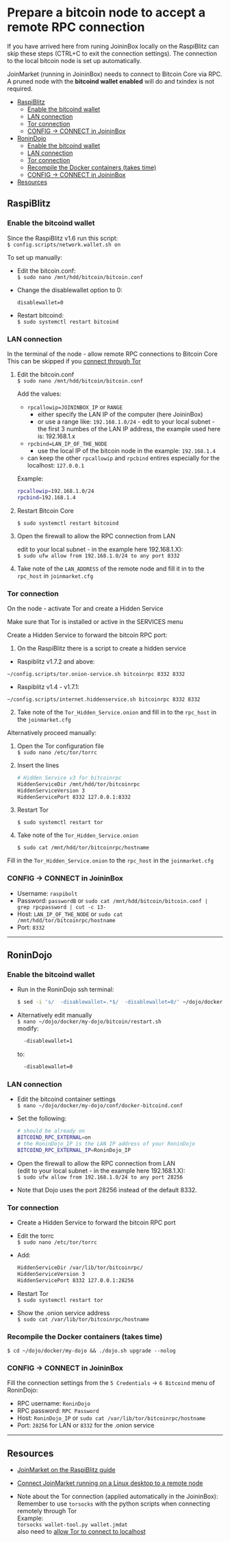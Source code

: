 <!-- omit in toc -->
# Prepare a bitcoin node to accept a remote RPC connection

If you have arrived here from runing JoininBox locally on the RaspiBlitz can skip these steps (CTRL+C to exit the connection settings). The connection to the local bitcoin node is set up automatically.

JoinMarket (running in JoininBox) needs to connect to Bitcoin Core via RPC.  
A pruned node with the **bitcoind wallet enabled** will do and txindex is not required.  
- [RaspiBlitz](#raspiblitz)
  - [Enable the bitcoind wallet](#enable-the-bitcoind-wallet)
  - [LAN connection](#lan-connection)
  - [Tor connection](#tor-connection)
  - [CONFIG -> CONNECT in JoininBox](#config---connect-in-joininbox)
- [RoninDojo](#ronindojo)
  - [Enable the bitcoind wallet](#enable-the-bitcoind-wallet-1)
  - [LAN connection](#lan-connection-1)
  - [Tor connection](#tor-connection-1)
  - [Recompile the Docker containers (takes time)](#recompile-the-docker-containers-takes-time)
  - [CONFIG -> CONNECT in JoininBox](#config---connect-in-joininbox-1)
- [Resources](#resources)
## RaspiBlitz

### Enable the bitcoind wallet 
Since the RaspiBlitz v1.6 run this script:  
`$ config.scripts/network.wallet.sh on`

To set up manually:

* Edit the bitcoin.conf:  
`$ sudo nano /mnt/hdd/bitcoin/bitcoin.conf`
    
* Change the disablewallet option to 0:
    ```
    disablewallet=0
    ```
* Restart bitcoind:  
`$ sudo systemctl restart bitcoind`
### LAN connection

In the terminal of the node - allow remote RPC connections to Bitcoin Core  
This can be skipped if you [connect through Tor](#tor-connection)

1) Edit the bitcoin.conf  
    `$ sudo nano /mnt/hdd/bitcoin/bitcoin.conf`

    Add the values:  
    * `rpcallowip=JOININBOX_IP` or `RANGE` 
      * either specify the LAN IP of the computer (here JoininBox)
      * or use a range like: `192.168.1.0/24` - edit to your local subnet - the first 3 numbes of the LAN IP address, the example used here is: 192.168.1.x  
    * `rpcbind=LAN_IP_OF_THE_NODE` 
      * use the local IP of the bitcoin node in the example: `192.168.1.4`
    * can keep the other `rpcallowip` and `rpcbind` entires especially for the localhost: `127.0.0.1`

    Example: 
    ```bash
    rpcallowip=192.168.1.0/24
    rpcbind=192.168.1.4
    ```
2) Restart Bitcoin Core   
   
    `$ sudo systemctl restart bitcoind`

3) Open the firewall to allow the RPC connection from LAN  
   
    edit to your local subnet - in the example here 192.168.1.X):  
    `$ sudo ufw allow from 192.168.1.0/24 to any port 8332`

4) Take note of the `LAN_ADDRESS` of the remote node and fill it in to the `rpc_host` in `joinmarket.cfg`

### Tor connection

On the node - activate Tor and create a Hidden Service

Make sure that Tor is installed or active in the SERVICES menu

Create a Hidden Service to forward the bitcoin RPC port:

1) On the RaspiBlitz there is a script to create a hidden service 
  * Raspiblitz v1.7.2 and above:
  ```
  ~/config.scripts/tor.onion-service.sh bitcoinrpc 8332 8332
  ```
  * Raspiblitz v1.4 - v1.7.1: 
  ```
  ~/config.scripts/internet.hiddenservice.sh bitcoinrpc 8332 8332
  ```
2) Take note of the `Tor_Hidden_Service.onion` and fill in to the `rpc_host` in the `joinmarket.cfg`

Alternatively proceed manually: 

1) Open the Tor configuration file  
    `$ sudo nano /etc/tor/torrc`

2) Insert the lines  
    ```bash
    # Hidden Service v3 for bitcoinrpc
    HiddenServiceDir /mnt/hdd/tor/bitcoinrpc
    HiddenServiceVersion 3
    HiddenServicePort 8332 127.0.0.1:8332
    ```
3) Restart Tor  
   
    `$ sudo systemctl restart tor` 

4) Take note of the `Tor_Hidden_Service.onion`  
   
    `$ sudo cat /mnt/hdd/tor/bitcoinrpc/hostname`

Fill in the `Tor_Hidden_Service.onion` to the `rpc_host` in the `joinmarket.cfg`

### CONFIG -> CONNECT in JoininBox
* Username: `raspibolt `
* Password: `passwordB` or `sudo cat /mnt/hdd/bitcoin/bitcoin.conf | grep rpcpassword | cut -c 13-`
* Host: `LAN_IP_OF_THE_NODE` or `sudo cat /mnt/hdd/tor/bitcoinrpc/hostname`  
* Port: `8332`
  
---
## RoninDojo

### Enable the bitcoind wallet 
* Run in the RoninDojo ssh terminal:
  ```bash
  $ sed -i 's/  -disablewallet=.*$/  -disablewallet=0/' ~/dojo/docker/my-dojo/bitcoin/restart.sh
  ```

* Alternatively edit manually  
`$ nano ~/dojo/docker/my-dojo/bitcoin/restart.sh`  
modify:
  ```bash
    -disablewallet=1
  ```
  to:
  ```bash
    -disablewallet=0
  ```
### LAN connection

* Edit the bitcoind container settings  
`$ nano ~/dojo/docker/my-dojo/conf/docker-bitcoind.conf`

* Set the following: 
  ```bash
  # should be already on
  BITCOIND_RPC_EXTERNAL=on   
  # the RoninDojo_IP is the LAN IP address of your RoninDojo
  BITCOIND_RPC_EXTERNAL_IP=RoninDojo_IP
  ```

* Open the firewall to allow the RPC connection from LAN  
(edit to your local subnet - in the example here 192.168.1.X):  
`$ sudo ufw allow from 192.168.1.0/24 to any port 28256`

* Note that Dojo uses the port 28256 instead of the default 8332.

### Tor connection
* Create a Hidden Service to forward the bitcoin RPC port

* Edit the torrc  
`$ sudo nano /etc/tor/torrc`  

* Add:
  ```bash
  HiddenServiceDir /var/lib/tor/bitcoinrpc/
  HiddenServiceVersion 3
  HiddenServicePort 8332 127.0.0.1:28256
  ```
* Restart Tor  
`$ sudo systemctl restart tor`

* Show the .onion service address  
`$ sudo cat /var/lib/tor/bitcoinrpc/hostname`

### Recompile the Docker containers (takes time)  
`$ cd ~/dojo/docker/my-dojo && ./dojo.sh upgrade --nolog`

### CONFIG -> CONNECT in JoininBox
Fill the connection settings from the `5 Credentials` -> `6 Bitcoind` menu of RoninDojo:  
* RPC username: `RoninDojo`
* RPC password: `RPC Password`  
* Host: `RoninDojo_IP` or `sudo cat /var/lib/tor/bitcoinrpc/hostname`
* Port: `28256` for LAN or `8332` for the .onion service

---

## Resources

* [JoinMarket on the RaspiBlitz guide](https://github.com/openoms/bitcoin-tutorials/blob/master/joinmarket/README.md)

* [Connect JoinMarket running on a Linux desktop to a remote node](https://github.com/openoms/bitcoin-tutorials/blob/master/joinmarket/joinmarket_desktop_to_blitz.md)

* Note about the Tor connection (applied automatically in the JoininBox):
Remember to use `torsocks` with the python scripts when connecting remotely through Tor  
Example:  
`torsocks wallet-tool.py wallet.jmdat`  
also need to [allow Tor to connect to localhost](FAQ.md#allow-tor-to-connect-to-localhost)
